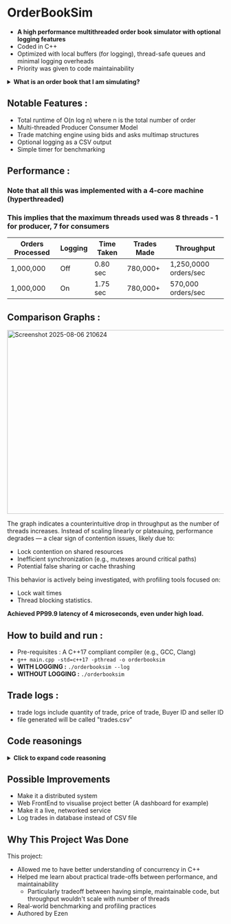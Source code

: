 # OrderBookSim

- **A high performance multithreaded order book simulator with optional logging features**
- Coded in C++
- Optimized with local buffers (for logging), thread-safe queues and minimal logging overheads
- Priority was given to code maintainability

<details>
<summary><strong>What is an order book that I am simulating?</strong></summary>

- An order book is a system that matches two groups, the buyer and the seller
- When the seller sells an item for a price lower than the amount of money the buyer is willing to pay a trade happens
- The order will decide when a trade happens, record each trade and keep track of buyers and sellers
- This order can process about 1,250,000 orders per second and could be even faster if you use a machine with more cores.

</details>

## Notable Features :
- Total runtime of O(n log n) where n is the total number of order
- Multi-threaded Producer Consumer Model
- Trade matching engine using bids and asks multimap structures
- Optional logging as a CSV output
- Simple timer for benchmarking

## Performance :
### Note that all this was implemented with a 4-core machine (hyperthreaded)
### This implies that the maximum threads used was 8 threads - 1 for producer, 7 for consumers
| Orders Processed | Logging | Time Taken | Trades Made | Throughput             |
|------------------|---------|------------|-------------|------------------------|
| 1,000,000        | Off     | 0.80 sec    | 780,000+    | 1,250,0000 orders/sec |
| 1,000,000        | On      | 1.75 sec    | 780,000+    | 570,000 orders/sec    |

## Comparison Graphs :
<img width="683" height="427" alt="Screenshot 2025-08-06 210624" src="https://github.com/user-attachments/assets/eca3d53e-954b-4cbd-b643-7b96aca42678" />

The graph indicates a counterintuitive drop in throughput as the number of threads increases. Instead of scaling linearly or plateauing, performance degrades — a clear sign of contention issues, likely due to:
- Lock contention on shared resources
- Inefficient synchronization (e.g., mutexes around critical paths)
- Potential false sharing or cache thrashing

This behavior is actively being investigated, with profiling tools focused on:
- Lock wait times
- Thread blocking statistics.

**Achieved PP99.9 latency of 4 microseconds, even under high load.**


## How to build and run :
- Pre-requisites : A C++17 compliant compiler (e.g., GCC, Clang)
- ` g++ main.cpp -std=c++17 -pthread -o orderbooksim `
- **WITH LOGGING :** ` ./orderbooksim --log `
- **WITHOUT LOGGING :**  ` ./orderbooksim `

## Trade logs :
- trade logs include quantity of trade, price of trade, Buyer ID and seller ID
- file generated will be called "trades.csv"

## Code reasonings 
<details>
<summary><strong>Click to expand code reasoning</strong></summary>
  
### std::multimap
purpose - maintain order of bids and asks. 
**why multimap?**
- maintains order based on price of bids and asks
- supports duplicate price
- eliminate need for linear search, all process is done under O(log n)
- `insert()` is O(log n), `begin()` is O(1), `erase` is O(log n)

### std::ThreadSafe<Order>
purpose - store orders from producers until consumer can process them, acting essentially as a buffer.
**why std::queue?**
- keep processes in O(1)
- `push()` is O(1) and `pop()` is O(1)
- FIFO structure (First In First Out) ideal for producer consumer

### std::stringstream localBuffer
purpose - single thread buffer for log data to avoid locking every log write.
**why stringstream?**
- Logging to disk is slow.
- Buffering avoids the need to lock std::ofstream so frequently.
- Lock once per thread to flush buffer.

</details>

## Possible Improvements
- Make it a distributed system
- Web FrontEnd to visualise project better (A dashboard for example)
- Make it a live, networked service
- Log trades in database instead of CSV file

## Why This Project Was Done
This project:
- Allowed me to have better understanding of concurrency in C++
- Helped me learn about practical trade-offs between performance, and maintainability
  - Particularly tradeoff between having simple, maintainable code, but throughput wouldn't scale with number of threads  
- Real-world benchmarking and profiling practices
- Authored by Ezen
